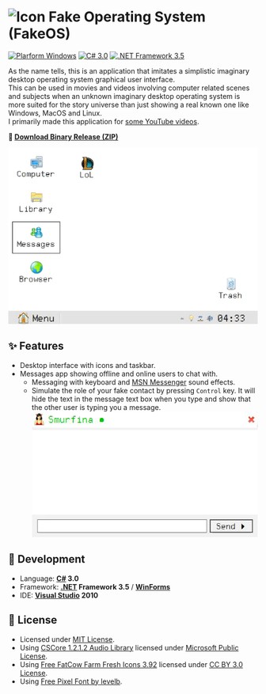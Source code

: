 # ![Icon](./FakeOS/icon.ico?raw=true) Fake Operating System (FakeOS)

[![Plarform Windows](https://img.shields.io/badge/Windows-blue?logo=windows)](https://github.com/topics/windows)
[![C# 3.0](https://img.shields.io/badge/C%23-3.0-blue?logo=c-sharp)](https://github.com/topics/csharp)
[![.NET Framework 3.5](https://img.shields.io/badge/.NET%20Framework-3.5-blue?logo=dot-net)](https://github.com/topics/dotnet)

As the name tells, this is an application that imitates a simplistic imaginary desktop operating system graphical user interface.<br/>
This can be used in movies and videos involving computer related scenes and subjects when an unknown imaginary desktop operating system is more suited for the story universe than just showing a real known one like Windows, MacOS and Linux.<br/>
I primarily made this application for [some YouTube videos](https://youtu.be/7n4RD1B7hOE?t=285).

**:floppy_disk: [Download Binary Release (ZIP)](./FakeOS/bin/Release/FakeOS.zip?raw=true)**

![Screenshot](./screenshot.gif?raw=true)

## :sparkles: Features
- Desktop interface with icons and taskbar.
- Messages app showing offline and online users to chat with.
  - Messaging with keyboard and [MSN Messenger](https://en.wikipedia.org/wiki/Windows_Live_Messenger) sound effects.
  - Simulate the role of your fake contact by pressing `Control` key. It will hide the text in the message text box when you type and show that the other user is typing you a message. ![Screenshot](./screenshot2.gif?raw=true)

## :rocket: Development
- Language: **[C#](https://github.com/dotnet/csharplang) 3.0**
- Framework: **[.NET](https://github.com/dotnet) Framework 3.5** / **[WinForms](https://github.com/dotnet/winforms)**
- IDE: **[Visual Studio](https://github.com/microsoft) 2010**

## :page_facing_up: License
- Licensed under [MIT License](./LICENSE?raw=true).
- Using [CSCore 1.2.1.2 Audio Library](https://github.com/filoe/cscore) licensed under [Microsoft Public License](https://github.com/filoe/cscore/blob/master/license.md).
- Using [Free FatCow Farm Fresh Icons 3.92](http://www.fatcow.com/free-icons) licensed under [CC BY 3.0 License](https://creativecommons.org/licenses/by/3.0/us).
- Using [Free Pixel Font by levelb](https://www.dafont.com/free-pixel.font).